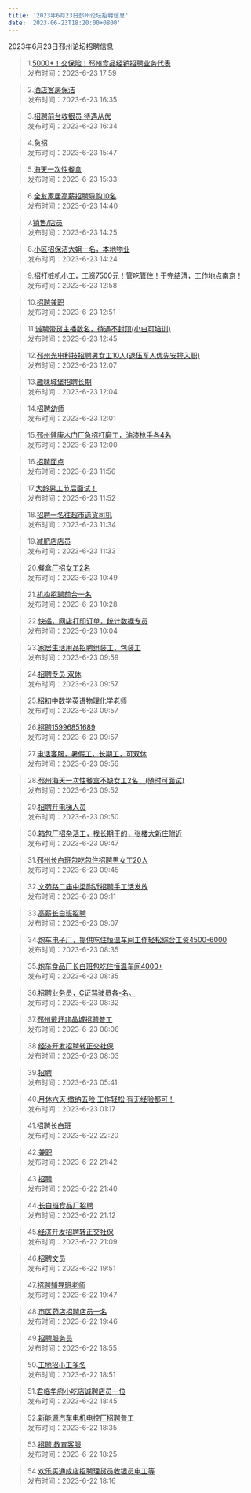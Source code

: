 ```yaml
---
title: '2023年6月23日邳州论坛招聘信息'
date: '2023-06-23T18:20:00+0800'
---
```

2023年6月23日邳州论坛招聘信息
<!--more-->
>1.[5000+！交保险！邳州食品经销招聘业务代表](https://www.pzzc.net/forum.php?mod=viewthread&tid=10321074)<br>
>发布时间：2023-6-23 17:59

>2.[酒店客房保洁](https://www.pzzc.net/forum.php?mod=viewthread&tid=10321056)<br>
>发布时间：2023-6-23 16:35

>3.[招聘前台收银员 待遇从优](https://www.pzzc.net/forum.php?mod=viewthread&tid=10321055)<br>
>发布时间：2023-6-23 16:34

>4.[急招](https://www.pzzc.net/forum.php?mod=viewthread&tid=10321044)<br>
>发布时间：2023-6-23 15:47

>5.[海天一次性餐盒](https://www.pzzc.net/forum.php?mod=viewthread&tid=10321039)<br>
>发布时间：2023-6-23 15:33

>6.[全友家居高薪招聘导购10名](https://www.pzzc.net/forum.php?mod=viewthread&tid=10321024)<br>
>发布时间：2023-6-23 14:40

>7.[销售/店员](https://www.pzzc.net/forum.php?mod=viewthread&tid=10321014)<br>
>发布时间：2023-6-23 14:25

>8.[小区招保洁大姐一名，本地物业](https://www.pzzc.net/forum.php?mod=viewthread&tid=10321013)<br>
>发布时间：2023-6-23 14:24

>9.[招打桩机小工，工资7500元！管吃管住！干完结清，工作地点南京！](https://www.pzzc.net/forum.php?mod=viewthread&tid=10320981)<br>
>发布时间：2023-6-23 12:58

>10.[招聘兼职](https://www.pzzc.net/forum.php?mod=viewthread&tid=10320978)<br>
>发布时间：2023-6-23 12:51

>11.[诚聘带货主播数名，待遇不封顶(小白可培训)](https://www.pzzc.net/forum.php?mod=viewthread&tid=10320976)<br>
>发布时间：2023-6-23 12:45

>12.[邳州光电科技招聘男女工10人(退伍军人优先安排入职)](https://www.pzzc.net/forum.php?mod=viewthread&tid=10320965)<br>
>发布时间：2023-6-23 12:07

>13.[趣味城堡招聘长期](https://www.pzzc.net/forum.php?mod=viewthread&tid=10320963)<br>
>发布时间：2023-6-23 12:04

>14.[招聘幼师](https://www.pzzc.net/forum.php?mod=viewthread&tid=10320962)<br>
>发布时间：2023-6-23 12:01

>15.[邳州健康木门厂急招打磨工，油漆枪手各4名](https://www.pzzc.net/forum.php?mod=viewthread&tid=10320961)<br>
>发布时间：2023-6-23 12:00

>16.[招聘面点](https://www.pzzc.net/forum.php?mod=viewthread&tid=10320960)<br>
>发布时间：2023-6-23 11:56

>17.[大龄男工节后面试！](https://www.pzzc.net/forum.php?mod=viewthread&tid=10320957)<br>
>发布时间：2023-6-23 11:52

>18.[招聘一名往超市送货司机](https://www.pzzc.net/forum.php?mod=viewthread&tid=10320952)<br>
>发布时间：2023-6-23 11:34

>19.[减肥店店员](https://www.pzzc.net/forum.php?mod=viewthread&tid=10320950)<br>
>发布时间：2023-6-23 11:33

>20.[餐盒厂招女工2名](https://www.pzzc.net/forum.php?mod=viewthread&tid=10320939)<br>
>发布时间：2023-6-23 10:49

>21.[机构招聘前台一名](https://www.pzzc.net/forum.php?mod=viewthread&tid=10320935)<br>
>发布时间：2023-6-23 10:28

>22.[快递，网店打印订单，统计数据专员](https://www.pzzc.net/forum.php?mod=viewthread&tid=10320927)<br>
>发布时间：2023-6-23 10:04

>23.[家居生活用品招聘组装工，包装工](https://www.pzzc.net/forum.php?mod=viewthread&tid=10320925)<br>
>发布时间：2023-6-23 09:59

>24.[招聘专员 双休](https://www.pzzc.net/forum.php?mod=viewthread&tid=10320923)<br>
>发布时间：2023-6-23 09:57

>25.[招初中数学英语物理化学老师](https://www.pzzc.net/forum.php?mod=viewthread&tid=10320922)<br>
>发布时间：2023-6-23 09:57

>26.[招聘15996851689](https://www.pzzc.net/forum.php?mod=viewthread&tid=10320921)<br>
>发布时间：2023-6-23 09:57

>27.[电话客服，暑假工，长期工，可双休](https://www.pzzc.net/forum.php?mod=viewthread&tid=10320920)<br>
>发布时间：2023-6-23 09:56

>28.[邳州海天一次性餐盒不缺女工2名，(随时可面试)](https://www.pzzc.net/forum.php?mod=viewthread&tid=10320917)<br>
>发布时间：2023-6-23 09:52

>29.[招聘开电梯人员](https://www.pzzc.net/forum.php?mod=viewthread&tid=10320914)<br>
>发布时间：2023-6-23 09:50

>30.[箱包厂招杂活工，找长期干的，张楼大新庄附近](https://www.pzzc.net/forum.php?mod=viewthread&tid=10320913)<br>
>发布时间：2023-6-23 09:47

>31.[邳州长白班包吃包住招聘男女工20人](https://www.pzzc.net/forum.php?mod=viewthread&tid=10320910)<br>
>发布时间：2023-6-23 09:45

>32.[文苑路二庙中梁附近招聘手工活发放](https://www.pzzc.net/forum.php?mod=viewthread&tid=10320895)<br>
>发布时间：2023-6-23 09:11

>33.[高薪长白班招聘](https://www.pzzc.net/forum.php?mod=viewthread&tid=10320893)<br>
>发布时间：2023-6-23 09:07

>34.[炮车电子厂，提供吃住恒温车间工作轻松综合工资4500-6000](https://www.pzzc.net/forum.php?mod=viewthread&tid=10320881)<br>
>发布时间：2023-6-23 08:35

>35.[炮车食品厂长白班包吃住恒温车间4000+](https://www.pzzc.net/forum.php?mod=viewthread&tid=10320880)<br>
>发布时间：2023-6-23 08:35

>36.[招聘业务员，C证骂驶员各-名。](https://www.pzzc.net/forum.php?mod=viewthread&tid=10320879)<br>
>发布时间：2023-6-23 08:32

>37.[邳州戴圩非晶城招聘普工](https://www.pzzc.net/forum.php?mod=viewthread&tid=10320873)<br>
>发布时间：2023-6-23 08:06

>38.[经济开发招聘转正交社保](https://www.pzzc.net/forum.php?mod=viewthread&tid=10320866)<br>
>发布时间：2023-6-23 08:03

>39.[招聘](https://www.pzzc.net/forum.php?mod=viewthread&tid=10320843)<br>
>发布时间：2023-6-23 05:41

>40.[月休六天 缴纳五险 工作轻松 有无经验都可！](https://www.pzzc.net/forum.php?mod=viewthread&tid=10320836)<br>
>发布时间：2023-6-23 01:17

>41.[招聘长白班](https://www.pzzc.net/forum.php?mod=viewthread&tid=10320814)<br>
>发布时间：2023-6-22 22:20

>42.[兼职](https://www.pzzc.net/forum.php?mod=viewthread&tid=10320810)<br>
>发布时间：2023-6-22 21:42

>43.[招聘](https://www.pzzc.net/forum.php?mod=viewthread&tid=10320808)<br>
>发布时间：2023-6-22 21:40

>44.[长白班食品厂招聘](https://www.pzzc.net/forum.php?mod=viewthread&tid=10320798)<br>
>发布时间：2023-6-22 21:12

>45.[经济开发招聘转正交社保](https://www.pzzc.net/forum.php?mod=viewthread&tid=10320795)<br>
>发布时间：2023-6-22 21:09

>46.[招聘文员](https://www.pzzc.net/forum.php?mod=viewthread&tid=10320784)<br>
>发布时间：2023-6-22 19:51

>47.[招聘辅导班老师](https://www.pzzc.net/forum.php?mod=viewthread&tid=10320783)<br>
>发布时间：2023-6-22 19:47

>48.[市区药店招聘店员一名](https://www.pzzc.net/forum.php?mod=viewthread&tid=10320782)<br>
>发布时间：2023-6-22 19:46

>49.[招聘服务员](https://www.pzzc.net/forum.php?mod=viewthread&tid=10320778)<br>
>发布时间：2023-6-22 18:55

>50.[工地招小工多名](https://www.pzzc.net/forum.php?mod=viewthread&tid=10320776)<br>
>发布时间：2023-6-22 18:51

>51.[君临华府小吃店诚聘店员一位](https://www.pzzc.net/forum.php?mod=viewthread&tid=10320774)<br>
>发布时间：2023-6-22 18:45

>52.[新能源汽车电机电控厂招聘普工](https://www.pzzc.net/forum.php?mod=viewthread&tid=10320772)<br>
>发布时间：2023-6-22 18:35

>53.[招聘 教育客服](https://www.pzzc.net/forum.php?mod=viewthread&tid=10320768)<br>
>发布时间：2023-6-22 18:25

>54.[欢乐买通成店招聘理货员收银员电工等](https://www.pzzc.net/forum.php?mod=viewthread&tid=10320763)<br>
>发布时间：2023-6-22 18:16

